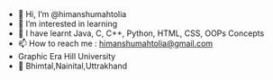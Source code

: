 ##


- 👋 Hi, I’m @himanshumahtolia
- 👀 I’m interested in learning
- 🌱 I have learnt Java, C, C++, Python, HTML, CSS, OOPs Concepts
- 📫 How to reach me : himanshumahtolia@gmail.com
- Graphic Era Hill University
- 📍 Bhimtal,Nainital,Uttrakhand
